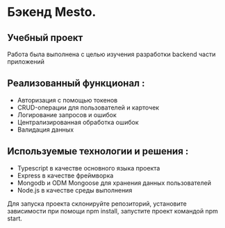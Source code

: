 # Бэкенд Mesto.

## Учебный проект<br />

Работа была выполнена с целью изучения разработки backend части приложений

## Реализованный функционал :
* Авторизация с помощью токенов
* CRUD-операции для пользователей и карточек
* Логирование запросов и ошибок
* Централизированная обработка ошибок
* Валидация данных

## Используемые технологии и решения :
* Typescript в качестве основного языка проекта
* Express в качестве фреймворка
* Mongodb и ODM Mongoose для хранения данных пользователей
* Node.js в качестве среды выполнения

Для запуска проекта склонируйте репозиторий, установите зависимости при помощи npm install, запустите проект командой npm start.

